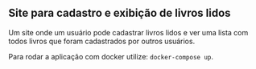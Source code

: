 ## Site para cadastro e exibição de livros lidos

Um site onde um usuário pode cadastrar livros lidos e ver uma lista com todos livros que foram cadastrados por outros usuários.

Para rodar a aplicação com docker utilize: `docker-compose up`.